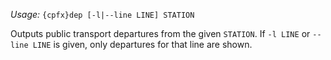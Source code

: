 *Usage:* `{cpfx}dep [-l|--line LINE] STATION`

Outputs public transport departures from the given `STATION`. If `-l LINE` or `--line LINE` is given, only departures for that line are shown.

